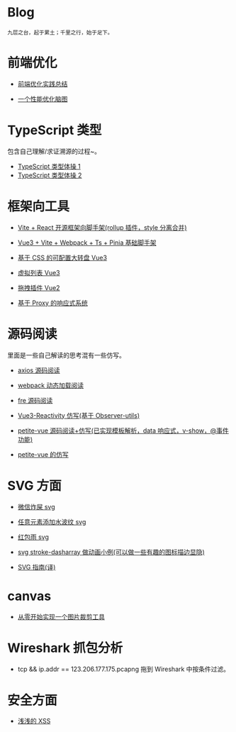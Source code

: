 # Blog

    九层之台，起于累土；千里之行，始于足下。

# 前端优化

- [前端优化实践总结](https://juejin.cn/post/6966857691381645325)

- [一个性能优化脑图](web程序优化思路.pdf)

# TypeScript 类型

包含自己理解/求证溯源的过程~。

- [TypeScript 类型体操 1](https://juejin.cn/post/7206208345605849149)
- [TypeScript 类型体操 2](https://juejin.cn/post/7209826725366366265)

# 框架向工具

- [Vite + React 开源框架向脚手架(rollup 插件，style 分离合并)](https://juejin.cn/post/7112295067682865166)

- [Vue3 + Vite + Webpack + Ts + Pinia 基础脚手架](小工具/vite-webpack-ts/)

- [基于 CSS 的可配置大转盘 Vue3](小工具/vue3-luckdraw)

- [虚拟列表 Vue3](小工具/vlist)

- [拖拽插件 Vue2](小工具/drag-helper)

- [基于 Proxy 的响应式系统](小工具/observable)

# 源码阅读

里面是一些自己解读的思考混有一些仿写。

- [axios 源码阅读](源码阅读/axios源码阅读.md)

- [webpack 动态加载阅读](源码阅读/webpack动态加载解析.md)

- [fre 源码阅读](源码阅读/fre源码阅读.md)

- [Vue3-Reactivity 仿写(基于 Observer-utils)](源码阅读/observer-util源码阅读.md)

- [petite-vue 源码阅读+仿写(已实现模板解析，data 响应式，v-show，@事件功能)](源码阅读/petite-vue源码阅读+仿写.md)

- [petite-vue 的仿写](https://github.com/HuberTRoy/fake-petite-vue)

# SVG 方面

- [微信炸屎 svg](小工具/一些有趣的特效/微信炸屎svg/index.html)

- [任意元素添加水波纹 svg](小工具/一些有趣的特效/任意元素水波纹svg/svg任意元素水波纹.html)

- [红包雨 svg](小工具/一些有趣的特效/红包雨svg/index.html)

- [svg stroke-dasharray 做动画小例(可以做一些有趣的图标描边显隐)](小工具/svg初体验/index.html)

- [SVG 指南(译)](https://github.com/HuberTRoy/svgTutorial)

# canvas

- [从零开始实现一个图片裁剪工具](https://juejin.cn/post/7024368216826724359)

# Wireshark 抓包分析

- tcp && ip.addr == 123.206.177.175.pcapng 拖到 Wireshark 中按条件过滤。

# 安全方面

- [浅浅的 XSS](基于思考所做的探索/安全性的探索.md)
